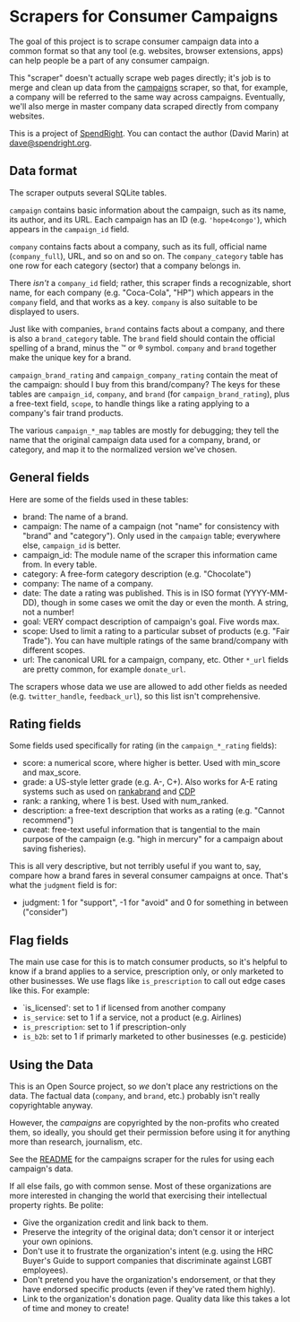 Scrapers for Consumer Campaigns
===============================

The goal of this project is to scrape consumer campaign data into a common
format so that any tool (e.g. websites, browser extensions, apps) can help
people be a part of any consumer campaign.

This "scraper" doesn't actually scrape web pages directly; it's job is to
merge and clean up data from the [campaigns](https://morph.io/spendright-scrapers/campaigns) scraper, so that, for example, a company will be referred to the
same way across campaigns. Eventually, we'll also merge in master
company data scraped directly from company websites.

This is a project of [SpendRight](http://spendright.org). You can contact
the author (David Marin) at dave@spendright.org.


Data format
-----------

The scraper outputs several SQLite tables.

`campaign` contains basic information about the campaign, such as its
name, its author, and its URL. Each campaign has an ID (e.g. `'hope4congo'`),
which appears in the `campaign_id` field.

`company` contains facts about a company, such as its full, official name
(`company_full`), URL, and so on and so on. The `company_category` table
has one row for each category (sector) that a company belongs in.

There *isn't* a `company_id` field; rather, this scraper finds a recognizable, short name, for each company (e.g. "Coca-Cola", "HP") which appears in the `company` field, and that works as a key. `company` is also suitable to be displayed to users.

Just like with companies, `brand` contains facts about a company, and there
is also a `brand_category` table. The `brand` field should contain the official
spelling of a brand, minus the ™ or ® symbol. `company` and `brand` together make the unique key for a brand.

`campaign_brand_rating` and `campaign_company_rating` contain the meat of the
campaign: should I buy from this brand/company? The keys for these tables
are `campaign_id`, `company`, and `brand` (for `campaign_brand_rating`), plus
a free-text field, `scope`, to handle things like a rating
applying to a company's fair trand products.

The various `campaign_*_map` tables are mostly for debugging; they tell
the name that the original campaign data used for a company, brand, or category,
and map it to the normalized version we've chosen.

General fields
--------------

Here are some of the fields used in these tables:

 * brand: The name of a brand.
 * campaign: The name of a campaign (not "name" for consistency with "brand" and "category"). Only used in the `campaign` table; everywhere else, `campaign_id` is better.
 * campaign_id: The module name of the scraper this information came from. In every table.
 * category: A free-form category description (e.g. "Chocolate")
 * company: The name of a company.
 * date: The date a rating was published. This is in ISO format (YYYY-MM-DD), though in some cases we omit the day or even the month. A string, not a number!
 * goal: VERY compact description of campaign's goal. Five words max.
 * scope: Used to limit a rating to a particular subset of products (e.g. "Fair Trade"). You can have multiple ratings of the same brand/company with different scopes.
 * url: The canonical URL for a campaign, company, etc. Other `*_url` fields are pretty common, for example `donate_url`.

The scrapers whose data we use are allowed to add other fields as needed
(e.g. `twitter_handle`, `feedback_url`), so this list isn't comprehensive.


Rating fields
-------------

Some fields used specifically for rating (in the `campaign_*_rating` fields):

 * score: a numerical score, where higher is better. Used with min_score and max_score.
 * grade: a US-style letter grade (e.g. A-, C+). Also works for A-E rating systems such as used on [rankabrand](http://rankabrand.org/) and [CDP](https://www.cdp.net/)
 * rank: a ranking, where 1 is best. Used with num_ranked.
 * description: a free-text description that works as a rating (e.g. "Cannot recommend")
 * caveat: free-text useful information that is tangential to the main purpose of the campaign (e.g. "high in mercury" for a campaign about saving fisheries).

This is all very descriptive, but not terribly useful if you want to, say,
compare how a brand fares in several consumer campaigns at once. That's what
the `judgment` field is for:

 * judgment: 1 for "support", -1 for "avoid" and 0 for something in between ("consider")


Flag fields
-----------

The main use case for this is to match consumer products, so it's helpful
to know if a brand applies to a service, prescription only, or only marketed
to other businesses. We use flags like `is_prescription` to call out
edge cases like this. For example:

 * `is_licensed': set to 1 if licensed from another company
 * `is_service`: set to 1 if a service, not a product (e.g. Airlines)
 * `is_prescription`: set to 1 if prescription-only
 * `is_b2b`: set to 1 if primarly marketed to other businesses (e.g. pesticide)




Using the Data
--------------

This is an Open Source project, so *we* don't place any restrictions on the
data. The factual data (`company`, and `brand`, etc.) probably isn't really
copyrightable anyway.

However, the *campaigns* are copyrighted by the non-profits who created
them, so ideally, you should get their permission before using it for anything
more than research, journalism, etc.

See the [README](https://github.com/spendright-scrapers/campaigns/blob/master/README.md) for the campaigns scraper for the rules for using each campaign's data.

If all else fails, go with
common sense. Most of these organizations are more interested in changing
the world that exercising their intellectual property rights. Be polite:

 * Give the organization credit and link back to them.
 * Preserve the integrity of the original data; don't censor it or
   interject your own opinions.
 * Don't use it to frustrate the organization's intent (e.g. using the
   HRC Buyer's Guide to support companies that discriminate against LGBT
   employees).
 * Don't pretend you have the organization's endorsement, or that they
   have endorsed specific products (even if they've rated them highly).
 * Link to the organization's donation page. Quality data like this takes a lot
   of time and money to create!
